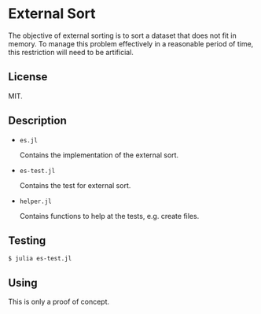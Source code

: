 # External Sort

The objective of external sorting is to sort a dataset that does not fit in memory.
To manage this problem effectively in a reasonable period of time,
this restriction will need to be artificial.

## License

MIT.

## Description

-   `es.jl`

    Contains the implementation of the external sort.

-   `es-test.jl`

    Contains the test for external sort.

-   `helper.jl`

    Contains functions to help at the tests, e.g. create files.

## Testing

~~~
$ julia es-test.jl
~~~

## Using

This is only a proof of concept.
